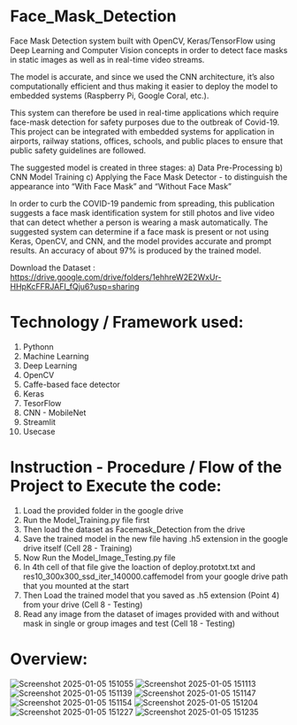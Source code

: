 # Face_Mask_Detection

Face Mask Detection system built with OpenCV, Keras/TensorFlow using Deep Learning and Computer Vision concepts in order to detect face masks in static images as well as in real-time video streams.

The model is accurate, and since we used the CNN architecture, it’s also computationally efficient and thus making it easier to deploy the model to embedded systems (Raspberry Pi, Google Coral, etc.).

This system can therefore be used in real-time applications which require face-mask detection for safety purposes due to the outbreak of Covid-19. This project can be integrated with embedded systems for application in airports, railway stations, offices, schools, and public places to ensure that public safety guidelines are followed.

The suggested model is created in three stages:
a) Data Pre-Processing
b) CNN Model Training
c) Applying the Face Mask Detector - to distinguish the appearance into “With Face Mask” and “Without Face Mask”

In order to curb the COVID-19 pandemic from spreading, this publication suggests a face mask 
identification system for still photos and live video that can detect whether a person is wearing a mask automatically. The suggested system can determine if a face mask is present or not using Keras, OpenCV, and CNN, and the model provides accurate and prompt results. An accuracy of about 97% is produced by the trained model.

Download the Dataset : https://drive.google.com/drive/folders/1ehhreW2E2WxUr-HHpKcFFRJAFI_fQju6?usp=sharing

# Technology / Framework used:

1. Pythonn
2. Machine Learning
3. Deep Learning
4. OpenCV
5. Caffe-based face detector
6. Keras
7. TesorFlow
8. CNN - MobileNet
9. Streamlit
10. Usecase

# Instruction - Procedure / Flow of the Project to Execute the code:

1. Load the provided folder in the google drive 
2. Run the Model_Training.py file first
3. Then load the dataset as Facemask_Detection from the drive
4. Save the trained model in the new file having .h5 extension in the google drive itself (Cell 28 - Training)
5. Now Run the Model_Image_Testing.py file
6. In 4th cell of that file give the loaction of deploy.prototxt.txt and res10_300x300_ssd_iter_140000.caffemodel from your google drive path that you mounted at the start
7. Then Load the trained model that you saved as .h5 extension (Point 4) from your drive (Cell 8 - Testing)
8. Read any image from the dataset of images provided with and without mask in single or group images and test (Cell 18 - Testing) 

# Overview:

![Screenshot 2025-01-05 151055](https://github.com/user-attachments/assets/ad9d640a-4bea-4f89-a5d5-8101d9bc1ae8)
![Screenshot 2025-01-05 151113](https://github.com/user-attachments/assets/67db7c3a-c1f2-4d62-85dd-845f42be33bc)
![Screenshot 2025-01-05 151139](https://github.com/user-attachments/assets/7f7991b6-2b1f-41e0-9b90-853512a90ab3)
![Screenshot 2025-01-05 151147](https://github.com/user-attachments/assets/c5d3759d-c2d8-446d-9f14-49a310550b3e)
![Screenshot 2025-01-05 151154](https://github.com/user-attachments/assets/1ce510da-05f6-4036-a490-f9c16eecf45c)
![Screenshot 2025-01-05 151204](https://github.com/user-attachments/assets/b5ea8b43-4e5c-4a85-bf74-687382647031)
![Screenshot 2025-01-05 151227](https://github.com/user-attachments/assets/6ad6ae7e-da77-4bb2-8135-e23961b1d9d7)
![Screenshot 2025-01-05 151235](https://github.com/user-attachments/assets/a6a940e1-1127-49f2-82ec-fcf195aa8de0)
